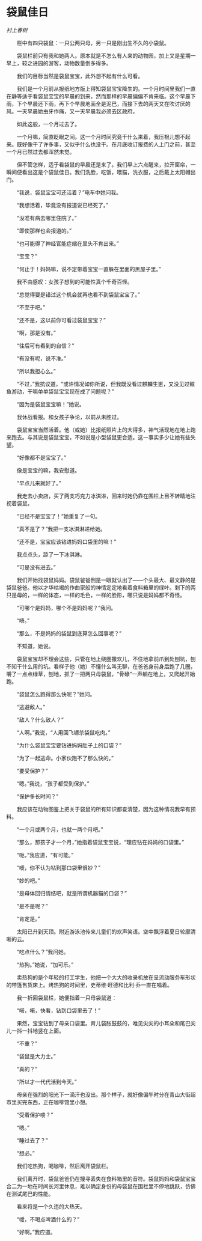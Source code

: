 # 袋鼠佳日

*村上春树*

　　栏中有四只袋鼠：一只公两只母，另一只是刚出生不久的小袋鼠。

　　袋鼠栏前只有我和她两人。原本就是不怎么有人来的动物园，加上又是星期一早上，较之进园的游客，动物数量倒多得多。

　　我们的目标当然是袋鼠宝宝，此外想不起有什么可看。

　　我们是一个月前从报纸地方版上得知袋鼠宝宝降生的。一个月时间里我们一直在静等适于看袋鼠宝宝的早晨的到来，然而那样的早晨偏偏不肯来临。这个早晨下雨，下个早晨还下雨，再下个早晨地面全是泥巴，而接下去的两天又在吹讨厌的风。一天早晨她虫牙作痛，又一天早晨我必须去区政府。

　　如此这般，一个月过去了。

　　一个月嘛，简直眨眼之间。这一个月时间究竟干什么来着，我压根儿想不起来。既好像干了许多事，又似乎什么也没干。在月底收订报费的人上门之前，甚至一个月已然过去都浑然未觉。

　　但不管怎样，适于看袋鼠的早晨还是来了。我们早上六点醒来，拉开窗帘，一瞬间便看出这是个袋鼠佳日。我们洗脸，吃饭，喂猫，洗衣服，之后戴上太阳帽出门。

　　“我说，袋鼠宝宝可还活着？”电车中她问我。

　　“我想活着，毕竟没有报道说已经死了。”

　　“没准有病去哪里住院了。”

　　“即使那样也会报道的。”

　　“也可能得了神经官能症缩在里头不肯出来。”

　　“宝宝？”

　　“何止于！妈妈嘛，说不定带着宝宝一直躲在里面的黑屋子里。”

　　我不由感叹：女孩子想到的可能性真个千奇百怪。

　　“总觉得要是错过这个机会就再也看不到袋鼠宝宝了。”

　　“不至于吧。”

　　“还不是，这以前你可看过袋鼠宝宝？”

　　“啊，那是没有。”

　　“往后可有看到的自信？”

　　“有没有呢，说不准。”

　　“所以我担心么。”

　　“不过，”我抗议道，“或许情况如你所说，但我既没看过麒麟生崽，又没见过鲸鱼游动，干嘛单单袋鼠宝宝现在成了问题呢？”

　　“因为是袋鼠宝宝嘛！”她说。

　　我休战看报。和女孩子争论，以前从未胜过。

　　袋鼠宝宝当然活着。他（或她）比报纸照片上的大得多，神气活现地在地上跑来跑去。与其说是袋鼠宝宝，不如说是小型袋鼠更合适。这一事实多少让她有些失望。

　　“好像都不是宝宝了。”

　　像是宝宝的嘛，我安慰道。

　　“早点儿来就好了。”

　　我走去小卖店，买了两支巧克力冰淇淋，回来时她仍靠在围栏上目不转睛地注视着袋鼠。

　　“已经不是宝宝了！”她重复了一句。

　　“真不是了？”我把一支冰淇淋递给她。

　　“还不是，宝宝应该钻进妈妈口袋里的嘛！”

　　我点点头，舔了一下冰淇淋。

　　“可是没有进去。”

　　我们开始找袋鼠妈妈。袋鼠爸爸倒是一眼就认出了——个头最大、最文静的是袋鼠爸爸。他以才华枯竭的作曲家般的神情定定地看着食料箱里的绿叶。剩下的两只是母的，一样的体态，一样的毛色，一样的脸形，哪只说是妈妈都不奇怪。

　　“可哪个是妈妈，哪个不是妈妈呢？”我问。

　　“唔。”

　　“那么，不是妈妈的袋鼠到底算怎么回事呢？”

　　不知道，她说。

　　袋鼠宝宝却不理会这些，只管在地上绕圈撒欢儿，不住地拿前爪到处刨坑，刨不知干什么用的坑。看样子他（她）不懂什么叫无聊，在爸爸身前身后跑了几圈，嚼了一点点绿草，刨地，抓了一把两只母袋鼠，“骨碌”一声躺在地上，又爬起开始跑。

　　“袋鼠怎么跑得那么快呢？”她问。

　　“逃避敌人。”

　　“敌人？什么敌人？”

　　“人啊。”我说，“人用回飞镖杀袋鼠吃肉。”

　　“为什么袋鼠宝宝要钻进妈妈肚子上的口袋？”

　　“为了一起逃命。小家伙跑不了那么快的。”

　　“要受保护？”

　　“嗯。”我说，“孩子都受到保护。”

　　“保护多长时间？”

　　我应该在动物图鉴上把关于袋鼠的所有知识都查清楚，因为这种情况我早有预料。

　　“一个月或两个月，也就一两个月吧。”

　　“那么，那孩子才一个月，”她指着袋鼠宝宝说，“理应钻在妈妈的口袋里。”

　　“呃，”我应道，“有可能。”

　　“嗳，你不认为钻到那口袋里很妙？”

　　“妙的吧。”

　　“是母体回归情结吧，就是所谓机器猫的口袋？”

　　“是不是呢？”

　　“肯定是。”

　　太阳已升到天顶。附近游泳池传来儿童们的欢声笑语。空中飘浮着夏日轮廓清晰的云。

　　“吃点什么？”我问她。

　　“热狗。”她说，“加可乐。”

　　卖热狗的是个年轻的打工学生，他把一个大大的收录机放在呈流动服务车形状的带篷售货床上。烤热狗的时间里，史蒂维·旺德和比利·乔一直在唱着。

　　我一折回袋鼠栏，她便指着一只母袋鼠道：

　　“喏，喏，快看，钻到口袋里去了！”

　　果然，宝宝钻到了母亲口袋里。育儿袋胀鼓鼓的，唯见尖尖的小耳朵和尾巴尖儿一抖一抖地竖在上面。

　　“不重？”

　　“袋鼠是大力士。”

　　“真的？”

　　“所以才一代代活到今天。”

　　母亲在强烈的阳光下一滴汗也没出。那个样子，就好像偏午时分在青山大街超市里买完东西，正在咖啡馆里小憩。

　　“受着保护喽？”

　　“嗯。”

　　“睡过去了？”

　　“想必。”

　　我们吃热狗，喝咖啡，然后离开袋鼠栏。

　　我们离开时，袋鼠爸爸仍在搜寻丢失在食料箱里的音符。袋鼠妈妈和袋鼠宝宝合二为一地在时间长河里休息，难以确定身份的母袋鼠在围栏里不停地跳跃，仿佛在测试尾巴的性能。

　　看来将是一个久违的大热天。

　　“嗳，不喝点啤酒什么的？”

　　“好啊。”我应道。